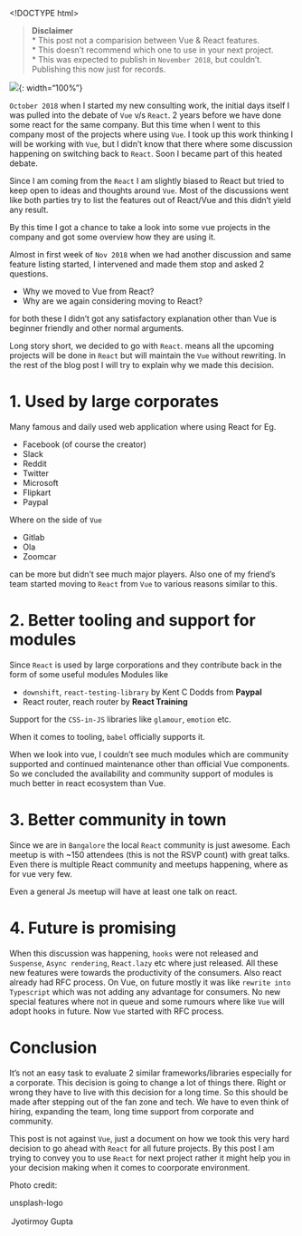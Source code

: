 &lt;!DOCTYPE html&gt;

> **Disclaimer**  
> \* This post not a comparision between Vue & React features.  
> \* This doesn’t recommend which one to use in your next project.  
> \* This was expected to publish in `November 2018`, but couldn’t. Publishing this now just for records.

![](https://s3.ap-south-1.amazonaws.com/revathskumar-blog-images/2019/react-vue/jyotirmoy-gupta-527306-unsplash-850.jpg){: width=“100%”}

`October 2018` when I started my new consulting work, the initial days itself I was pulled into the debate of `Vue` v/s `React`. 2 years before we have done some react for the same company. But this time when I went to this company most of the projects where using `Vue`. I took up this work thinking I will be working with `Vue`, but I didn’t know that there where some discussion happening on switching back to `React`. Soon I became part of this heated debate.

Since I am coming from the `React` I am slightly biased to React but tried to keep open to ideas and thoughts around `Vue`. Most of the discussions went like both parties try to list the features out of React/Vue and this didn’t yield any result.

By this time I got a chance to take a look into some vue projects in the company and got some overview how they are using it.

Almost in first week of `Nov 2018` when we had another discussion and same feature listing started, I intervened and made them stop and asked 2 questions.

-   Why we moved to Vue from React?
-   Why are we again considering moving to React?

for both these I didn’t got any satisfactory explanation other than Vue is beginner friendly and other normal arguments.

Long story short, we decided to go with `React`. means all the upcoming projects will be done in `React` but will maintain the `Vue` without rewriting. In the rest of the blog post I will try to explain why we made this decision.

<a href="#usage" id="usage" class="anchor"><em></em></a>1. Used by large corporates
===================================================================================

Many famous and daily used web application where using React for Eg.

-   Facebook (of course the creator)
-   Slack
-   Reddit
-   Twitter
-   Microsoft
-   Flipkart
-   Paypal

Where on the side of `Vue`

-   Gitlab
-   Ola
-   Zoomcar

can be more but didn’t see much major players. Also one of my friend’s team started moving to `React` from `Vue` to various reasons similar to this.

<a href="#modules" id="modules" class="anchor"><em></em></a>2. Better tooling and support for modules
=====================================================================================================

Since `React` is used by large corporations and they contribute back in the form of some useful modules Modules like

-   `downshift`, `react-testing-library` by Kent C Dodds from **Paypal**
-   React router, reach router by **React Training**

Support for the `CSS-in-JS` libraries like `glamour`, `emotion` etc.

When it comes to tooling, `babel` officially supports it.

When we look into vue, I couldn’t see much modules which are community supported and continued maintenance other than official Vue components. So we concluded the availability and community support of modules is much better in react ecosystem than Vue.

<a href="#community" id="community" class="anchor"><em></em></a>3. Better community in town
===========================================================================================

Since we are in `Bangalore` the local `React` community is just awesome. Each meetup is with ~150 attendees (this is not the RSVP count) with great talks. Even there is multiple React community and meetups happening, where as for vue very few.

Even a general Js meetup will have at least one talk on react.

<a href="#future" id="future" class="anchor"><em></em></a>4. Future is promising
================================================================================

When this discussion was happening, `hooks` were not released and `Suspense`, `Async rendering`, `React.lazy` etc where just released. All these new features were towards the productivity of the consumers. Also react already had RFC process. On Vue, on future mostly it was like `rewrite into Typescript` which was not adding any advantage for consumers. No new special features where not in queue and some rumours where like `Vue` will adopt hooks in future. Now `Vue` started with RFC process.

<a href="#Conclusion" id="Conclusion" class="anchor"><em></em></a>Conclusion
============================================================================

It’s not an easy task to evaluate 2 similar frameworks/libraries especially for a corporate. This decision is going to change a lot of things there. Right or wrong they have to live with this decision for a long time. So this should be made after stepping out of the fan zone and tech. We have to even think of hiring, expanding the team, long time support from corporate and community.

This post is not against `Vue`, just a document on how we took this very hard decision to go ahead with `React` for all future projects. By this post I am trying to convey you to use `React` for next project rather it might help you in your decision making when it comes to coorporate environment.

Photo credit:

unsplash-logo

<span style="display:inline-block;padding:2px 3px">Jyotirmoy Gupta</span>
